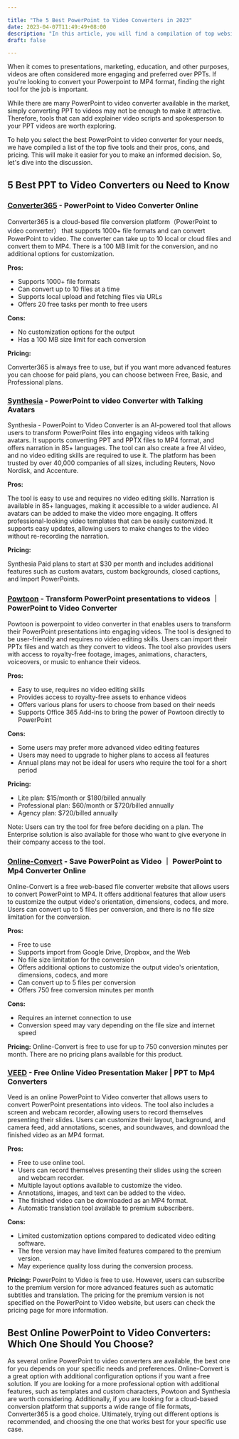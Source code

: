 ```yaml
---

title: "The 5 Best PowerPoint to Video Converters in 2023"
date: 2023-04-07T11:49:49+08:00
description: "In this article, you will find a compilation of top websites that allow you to convert your PPT/PPTX files into MP4 videos"
draft: false

---
```


When it comes to presentations, marketing, education, and other purposes, videos are often considered more engaging and preferred over PPTs. If you're looking to convert your Powerpoint to MP4 format, finding the right tool for the job is important.

While there are many PowerPoint to video converter available in the market, simply converting PPT to videos may not be enough to make it attractive. Therefore, tools that can add explainer video scripts and spokesperson to your PPT videos are worth exploring.

To help you select the best PowerPoint to video converter for your needs, we have compiled a list of the top five tools and their pros, cons, and pricing. This will make it easier for you to make an informed decision. So, let's dive into the discussion.

## 5 Best PPT to Video Converters ou Need to Know

### **[Converter365](https://www.converter365.com/presentation-converter/ppt/ppt-to-mp4) -** PowerPoint to Video Converter Online

Converter365 is a cloud-based file conversion platform（PowerPoint to video converter） that supports 1000+ file formats and can convert PowerPoint to video. The converter can take up to 10 local or cloud files and convert them to MP4. There is a 100 MB limit for the conversion, and no additional options for customization.

**Pros:**

- Supports 1000+ file formats
- Can convert up to 10 files at a time
- Supports local upload and fetching files via URLs
- Offers 20 free tasks per month to free users

**Cons:**

- No customization options for the output
- Has a 100 MB size limit for each conversion

**Pricing:** 

Converter365 is always free to use, but if you want more advanced features you can choose for paid plans, you can choose between Free, Basic, and Professional plans.

### [Synthesia](https://www.synthesia.io/?via=cg) - PowerPoint to video Converter with Talking Avatars

Synthesia - PowerPoint to Video Converter is an AI-powered tool that allows users to transform PowerPoint files into engaging videos with talking avatars. It supports converting PPT and PPTX files to MP4 format, and offers narration in 85+ languages. The tool can also create a free AI video, and no video editing skills are required to use it. The platform has been trusted by over 40,000 companies of all sizes, including Reuters, Novo Nordisk, and Accenture.

**Pros:**

The tool is easy to use and requires no video editing skills.
Narration is available in 85+ languages, making it accessible to a wider audience.
AI avatars can be added to make the video more engaging.
It offers professional-looking video templates that can be easily customized.
It supports easy updates, allowing users to make changes to the video without re-recording the narration.

**Pricing:**

Synthesia Paid plans to start at $30 per month and includes additional features such as custom avatars, custom backgrounds, closed captions, and Import PowerPoints.

### [Powtoon](https://www.powtoon.com/powtoon-for-powerpoint) -  Transform PowerPoint presentations to videos ｜ PowerPoint to Video Converter 

Powtoon is powerpoint to video converter in that enables users to transform their PowerPoint presentations into engaging videos. The tool is designed to be user-friendly and requires no video editing skills. Users can import their PPTx files and watch as they convert to videos. The tool also provides users with access to royalty-free footage, images, animations, characters, voiceovers, or music to enhance their videos.

**Pros:**

- Easy to use, requires no video editing skills
- Provides access to royalty-free assets to enhance videos
- Offers various plans for users to choose from based on their needs
- Supports Office 365 Add-ins to bring the power of Powtoon directly to PowerPoint

**Cons:**

- Some users may prefer more advanced video editing features
- Users may need to upgrade to higher plans to access all features
- Annual plans may not be ideal for users who require the tool for a short period

**Pricing:**

- Lite plan: $15/month or $180/billed annually
- Professional plan: $60/month or $720/billed annually
- Agency plan: $720/billed annually

Note: Users can try the tool for free before deciding on a plan. The Enterprise solution is also available for those who want to give everyone in their company access to the tool.

### [Online-Convert](https://video.online-convert.com/convert/pptx-to-mp4)  - Save PowerPoint as Video ｜ PowerPoint to Mp4 Converter Online

Online-Convert is a free web-based file converter website that allows users to convert PowerPoint to MP4. It offers additional features that allow users to customize the output video's orientation, dimensions, codecs, and more. Users can convert up to 5 files per conversion, and there is no file size limitation for the conversion.

**Pros:**

- Free to use
- Supports import from Google Drive, Dropbox, and the Web
- No file size limitation for the conversion
- Offers additional options to customize the output video's orientation, dimensions, codecs, and more
- Can convert up to 5 files per conversion
- Offers 750 free conversion minutes per month

**Cons:**

- Requires an internet connection to use
- Conversion speed may vary depending on the file size and internet speed

**Pricing:**
Online-Convert is free to use for up to 750 conversion minutes per month. There are no pricing plans available for this product.

### [VEED](https://www.veed.io/tools/ppt-to-video) - Free Online Video Presentation Maker | PPT to Mp4 Converters

Veed is an online PowerPoint to Video converter  that allows users to convert PowerPoint presentations into videos. The tool also includes a screen and webcam recorder, allowing users to record themselves presenting their slides. Users can customize their layout, background, and camera feed, add annotations, scenes, and soundwaves, and download the finished video as an MP4 format.

**Pros:**

- Free to use online tool.
- Users can record themselves presenting their slides using the screen and webcam recorder.
- Multiple layout options available to customize the video.
- Annotations, images, and text can be added to the video.
- The finished video can be downloaded as an MP4 format.
- Automatic translation tool available to premium subscribers.

**Cons:**

- Limited customization options compared to dedicated video editing software.
- The free version may have limited features compared to the premium version.
- May experience quality loss during the conversion process.

**Pricing:**
PowerPoint to Video is free to use. However, users can subscribe to the premium version for more advanced features such as automatic subtitles and translation. The pricing for the premium version is not specified on the PowerPoint to Video website, but users can check the pricing page for more information.

## Best Online PowerPoint to Video Converters: Which One Should You Choose?

As several online PowerPoint to video converters are available, the best one for you depends on your specific needs and preferences. Online-Convert is a great option with additional configuration options if you want a free solution. If you are looking for a more professional option with additional features, such as templates and custom characters, Powtoon and Synthesia are worth considering. Additionally, if you are looking for a cloud-based conversion platform that supports a wide range of file formats, Converter365 is a good choice. Ultimately, trying out different options is recommended, and choosing the one that works best for your specific use case.
